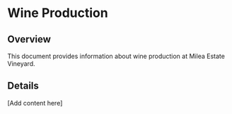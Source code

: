 # Wine Production

## Overview

This document provides information about wine production at Milea Estate Vineyard.

## Details

[Add content here]

